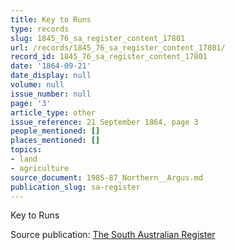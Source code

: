```yaml
---
title: Key to Runs
type: records
slug: 1845_76_sa_register_content_17801
url: /records/1845_76_sa_register_content_17801/
record_id: 1845_76_sa_register_content_17801
date: '1864-09-21'
date_display: null
volume: null
issue_number: null
page: '3'
article_type: other
issue_reference: 21 September 1864, page 3
people_mentioned: []
places_mentioned: []
topics:
- land
- agriculture
source_document: 1985-87_Northern__Argus.md
publication_slug: sa-register
---
```


Key to Runs

Source publication: [The South Australian Register](/publications/sa-register/)

